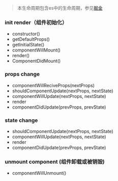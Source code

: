 > 本生命周期包含es中的生命周期，参见[掘金](https://github.com/veedrin/horseshoe/blob/master/react/%E7%94%9F%E5%91%BD%E5%91%A8%E6%9C%9F.md)

### init render（组件初始化）

* constructor()
* getDefaultProps()
* getInitialState()
* componentWillMount()
* render()
* ComponentDidMount()


### props change

* componentWillReciveProps(nextProps)
* shouldComponentUpdate(nextProps, nextState)
* componentWillUpdate(nextProps, nextState)
* render
* componentDidUpdate(prevProps, prevState)

### state change
* shouldComponentUpdate(nextProps, nextState)
* componentWillUpdate(nextProps, nextState)
* render
* componentDidUpdate(prevProps, prevState)

### unmount component (组件卸载或被销毁)

* componentWillUnmount()